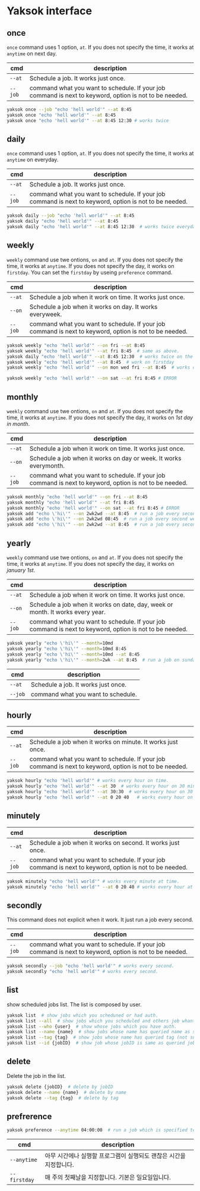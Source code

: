 # Yaksok interface

## once

`once` command uses 1 option, `at`.
If you does not specify the time, it works at `anytime` on next day.

| cmd| description |
| ---| --- |
| `--at` | Schedule a job. It works just once. |
| `--job` | command what you want to schedule. If your job command is next to keyword, option is not to be needed. |

``` sh
yaksok once --job "echo 'hell world'" --at 8:45
yaksok once "echo 'hell world'" --at 8:45
yaksok once "echo 'hell world'" --at 8:45 12:30 # works twice
```

## daily

`once` command uses 1 option, `at`.
If you does not specify the time, it works at `anytime` on everyday.

| cmd| description |
| ---| --- |
| `--at` | Schedule a job. It works just once. |
| `--job` | command what you want to schedule. If your job command is next to keyword, option is not to be needed. |

``` sh
yaksok daily --job "echo 'hell world'" --at 8:45
yaksok daily "echo 'hell world'" --at 8:45
yaksok daily "echo 'hell world'" --at 8:45 12:30  # works twice everyday
```

## weekly

`weekly` command use twe ontions, `on` and `at`.
If you does not specify the time, it works at `anytime`.
If you does not specify the day, it works on `firstday`.
You can set the `firstday` by useing `preference` command.

| cmd| description |
| ---| --- |
| `--at` | Schedule a job when it work on time. It works just once. |
|`--on`| Schedule a job when it works on day. It works everyweek. |
| `--job` | command what you want to schedule. If your job command is next to keyword, option is not to be needed. |

``` sh
yaksok weekly "echo 'hell world'" --on fri --at 8:45
yaksok weekly "echo 'hell world'" --at fri 8:45  # same as above.
yaksok daily "echo 'hell world'" --at 8:45 12:30  # works twice on the firstday
yaksok weekly "echo 'hell world'" --at 8:45  # work on firstday
yaksok weekly "echo 'hell world'" --on mon wed fri --at 8:45  # works on monday, wednesday, friday

yaksok weekly "echo 'hell world'" --on sat --at fri 8:45 # ERROR
```

## monthly

`weekly` command use twe ontions, `on` and `at`.
If you does not specify the time, it works at `anytime`.
If you does not specify the day, it works on *1st day in month*.

| cmd| description |
| ---| --- |
| `--at` | Schedule a job when it work on time. It works just once. |
|`--on`| Schedule a job when it works on day or week. It works everymonth. |
| `--job` | command what you want to schedule. If your job command is next to keyword, option is not to be needed. |

``` sh
yaksok monthly "echo 'hell world'" --on fri --at 8:45
yaksok monthly "echo 'hell world'" --at fri 8:45
yaksok monthly "echo 'hell world'" --on sat --at fri 8:45 # ERROR
yaksok add "echo \'hi\'" --on 2wk2wd --at 8:45  # run a job every second week on monday (second weekday) at anytime. Supports only dateformat.
yaksok add "echo \'hi\'" --on 2wk2wd 08:45  # run a job every second week on monday (second weekday) at 08:45:00. Supports only dateformat.
yaksok add "echo \'hi\'" --on 2wk2wd --at 8:45  # run a job every second week on monday (second weekday) at 08:45:00. Supports only dateformat.
```

## yearly

`weekly` command use twe ontions, `on` and `at`.
If you does not specify the time, it works at `anytime`.
If you does not specify the day, it works on *january 1st*.

| cmd| description |
| ---| --- |
| `--at` | Schedule a job when it work on time. It works just once. |
|`--on`| Schedule a job when it works on date, day, week or month. It works every year. |
| `--job` | command what you want to schedule. If your job command is next to keyword, option is not to be needed. |

``` sh
yaksok yearly "echo \'hi\'" --month=10md
yaksok yearly "echo \'hi\'" --month=10md 8:45
yaksok yearly "echo \'hi\'" --month=10md --at 8:45
yaksok yearly "echo \'hi\'" --month=2wk --at 8:45  # run a job on sunday
```

| cmd| description |
| ---| --- |
| `--at` | Schedule a job. It works just once. |
| `--job` | command what you want to schedule. |

## hourly

| cmd| description |
| ---| --- |
| `--at` | Schedule a job when it works on minute. It works just once. |
| `--job` | command what you want to schedule. If your job command is next to keyword, option is not to be needed. |

``` sh
yaksok hourly "echo 'hell world'" # works every hour on time.
yaksok hourly "echo 'hell world'" --at 30  # works every hour on 30 minute.
yaksok hourly "echo 'hell world'" --at 30:30  # works every hour on 30 minute 30 second.
yaksok hourly "echo 'hell world'" --at 0 20 40   # works every hour on time, 20 minute, 40 minte.
```

## minutely

| cmd| description |
| ---| --- |
| `--at` | Schedule a job when it works on second. It works just once. |
| `--job` | command what you want to schedule. If your job command is next to keyword, option is not to be needed. |

``` sh
yaksok minutely "echo 'hell world'" # works every minute at time.
yaksok minutely "echo 'hell world'" --at 0 20 40 # works every hour at time, 20 second, 40 second.
```

## secondly

This command does not explicit when it work. It just run a job every second. 

| cmd| description |
| ---| --- |
| `--job` | command what you want to schedule. If your job command is next to keyword, option is not to be needed. |

``` sh
yaksok secondly --job "echo 'hell world'" # works every second.
yaksok secondly "echo 'hell world'" # works every second.
```

## list

show scheduled jobs list. The list is composed by user.

``` sh
yaksok list  # show jobs which you scheduned or had auth.
yaksok list --all  # show jobs which you scheduled and others job whant you can read with auth.
yaksok list --who {user}  # show whose jobs which you have auth.
yaksok list --name {name}  # show jobs whose name has queried name as substring
yaksok list --tag {tag}  # show jobs whose name has queried tag (not substring)
yaksok list --id {jobID}  # show job whose jobID is same as queried jobID
```

## delete

Delete the job in the list.

``` sh
yaksok delete {jobID}  # delete by jobID
yaksok delete --name {name}  # delete by name
yaksok delete --tag {tag}  # delete by tag
```

## prefrerence

``` sh
yaksok preference --anytime 04:00:00  # run a job which is specified to anytime
```

| cmd | description |
| --- | --- |
| `--anytime` | 아무 시간에나 실행할 프로그램이 실행되도 괜찮은 시간을 지정합니다. |
| `--firstday` | 매 주의 첫째날을 지정합니다. 기본은 일요일입니다. |